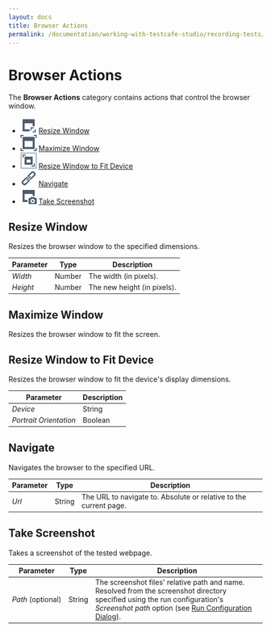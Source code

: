 ```yaml
---
layout: docs
title: Browser Actions
permalink: /documentation/working-with-testcafe-studio/recording-tests/test-actions/browser-actions.html
---
```

# Browser Actions

The **Browser Actions** category contains actions that control the browser window.

* ![Action icon](../../../../images/actions/action-resize-window-icon.svg) [Resize Window](#resize-window)
* ![Action icon](../../../../images/actions/action-maximize-window-icon.svg) [Maximize Window](#maximize-window)
* ![Action icon](../../../../images/actions/action-resize-window-to-fit-device-icon.svg) [Resize Window to Fit Device](#resize-window-to-fit-device)
* ![Action icon](../../../../images/actions/action-navigate-to-icon.svg) [Navigate](#navigate)
* ![Action icon](../../../../images/actions/action-take-screenshot-icon.svg) [Take Screenshot](#take-screenshot)

## Resize Window

Resizes the browser window to the specified dimensions.

Parameter | Type  | Description
--------- | ----- | -------------
*Width*  | Number | The width (in pixels).
*Height* | Number | The new height (in pixels).

## Maximize Window

Resizes the browser window to fit the screen.

## Resize Window to Fit Device

Resizes the browser window to fit the device's display dimensions.

Parameter | Description
--------- | -------------
*Device* | String | The device's name. You can select it from the drop-down list.
*Portrait Orientation* | Boolean | Specifies whether to use the dimensions of a screen in portrait orientation. If unchecked, it uses the landscape orientation's dimensions.

## Navigate

Navigates the browser to the specified URL.

Parameter | Type  | Description
--------- | ----- | -------------
*Url* | String | The URL to navigate to. Absolute or relative to the current page.

## Take Screenshot

Takes a screenshot of the tested webpage.

Parameter | Type  | Description
--------- | ----- | -------------
*Path*&nbsp;(optional) | String | The screenshot files' relative path and name. Resolved from the screenshot directory specified using the run configuration's *Screenshot path* option (see [Run Configuration Dialog](../../../user-interface/run-configurations-dialog.md)).
